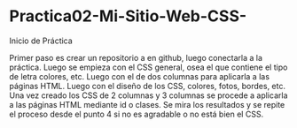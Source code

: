 # Practica02-Mi-Sitio-Web-CSS-
Inicio de Práctica 

Primer paso es crear un repositorio a en github, luego conectarla a la práctica.
Luego se empieza con el CSS general, osea el que contiene el tipo de letra colores, etc.
Luego con el de dos columnas para aplicarla a las páginas HTML.
Luego con el diseño de los CSS, colores, fotos, bordes, etc.
Una vez creado los CSS de 2 columnas y 3 columnas se procede a aplicarla a las páginas HTML mediante id o clases.
Se mira los resultados y se repite el proceso desde el punto 4 si no es agradable o no está bien el CSS.

